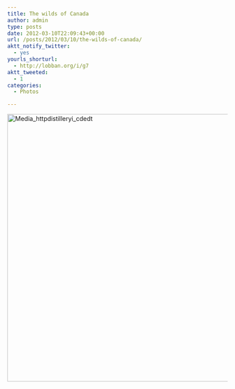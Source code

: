 ```yaml
---
title: The wilds of Canada
author: admin
type: posts
date: 2012-03-10T22:09:43+00:00
url: /posts/2012/03/10/the-wilds-of-canada/
aktt_notify_twitter:
  - yes
yourls_shorturl:
  - http://lobban.org/i/g7
aktt_tweeted:
  - 1
categories:
  - Photos

---
```

<div class='posterous_autopost'>
  <a href="http://instagr.am/p/IAhUW0qlip/"></p> 
  
  <div class='p_embed p_image_embed'>
    <a href="http://getfile3.posterous.com/getfile/files.posterous.com/nonimage/jhozajbnutEJEFzDuHvfwEeoEriylBathHtiEqnqjxBacHJjdAjxJyqqhwHm/media_httpdistilleryi_CdeDt.jpg.scaled1000.jpg"><img alt="Media_httpdistilleryi_cdedt" height="612" src="https://getfile3.posterous.com/getfile/files.posterous.com/nonimage/jhozajbnutEJEFzDuHvfwEeoEriylBathHtiEqnqjxBacHJjdAjxJyqqhwHm/media_httpdistilleryi_CdeDt.jpg.scaled1000.jpg" width="612" /></a>
  </div>
  
  <p>
    </a></div>
